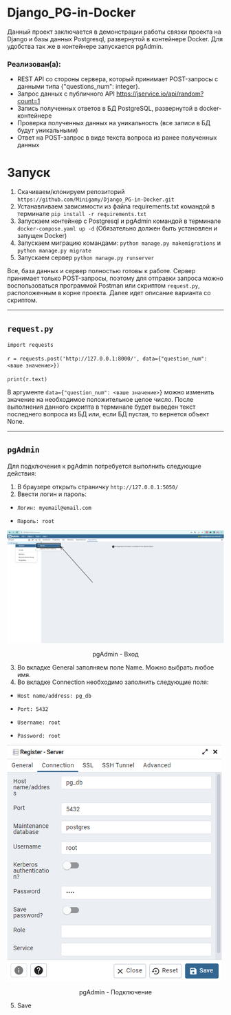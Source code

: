 # Django_PG-in-Docker

Данный проект заключается в демонстрации работы связки проекта на Django и базы данных Postgresql, развернутой в контейнере Docker.
Для удобства так же в контейнере запускается pgAdmin.

### Реализован(a):
 - REST API со стороны сервера, который принимает POST-запросы с данными типа {"questions_num": integer}.
 - Запрос данных с публичного API https://jservice.io/api/random?count=1
 - Запись полученных ответов в БД PostgreSQL, развернутой в docker-контейнере
 - Проверка полученных данных на уникальность (все записи в БД будут уникальными)
 - Ответ на POST-запрос в виде текста вопроса из ранее полученных данных


# Запуск

1) Скачиваем/клонируем репозиторий `https://github.com/Minigamy/Django_PG-in-Docker.git`
2) Устанавливаем зависимости из файла requirements.txt командой в терминале `pip install -r requirements.txt`
3) Запускаем контейнер с Postgresql и pgAdmin командой в терминале `docker-compose.yaml up -d` (Обязательно должен быть установлен и запущен Docker)
4) Запускаем миграцию командами: `python manage.py makemigrations` и `python manage.py migrate`
5) Запускаем сервер `python manage.py runserver`

Все, база данных и сервер полностью готовы к работе. Сервер принимает только POST-запросы, поэтому для отправки запроса можно воспользоваться программой Postman или скриптом `request.py`, расположенным в корне проекта. Далее идет описание варианта со скриптом.
***
## `request.py`

```
import requests

r = requests.post('http://127.0.0.1:8000/', data={"question_num": <ваше значение>})

print(r.text)

```
В аргументе `data={"question_num": <ваше значение>}` можно изменить значение на необходимое положительное целое число.
После выполнения данного скрипта в терминале будет выведен текст последнего вопроса из БД или, если БД пустая, то вернется объект None.
***
## `pgAdmin`

Для подключения к pgAdmin потребуется выполнить следующие действия:
1) В браузере открыть страничку `http://127.0.0.1:5050/`
2) Ввести логин и пароль: 
 *     Логин: myemail@email.com
 *     Пароль: root
![Скриншот](https://github.com/Minigamy/Django_PG-in-Docker/blob/0abcb081a973670c7acaea74a0c0b810a2e85b8f/media/pgadmin_start.png)
<p align="center">pgAdmin - Вход</p> 

3) Во вкладке General заполняем поле Name. Можно выбрать любое имя.
4) Во вкладке Connection необходимо заполнить следующие поля:
 *     Host name/address: pg_db
 *     Port: 5432
 *     Username: root
 *     Password: root
![Скриншот](https://github.com/Minigamy/Django_PG-in-Docker/blob/0abcb081a973670c7acaea74a0c0b810a2e85b8f/media/pgadmin_connect.png)
<p align="center">pgAdmin - Подключение</p> 

5) Save

